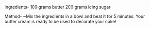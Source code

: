 Ingredients-
100 grams butter
200 grams icing sugar

Method-
~Mix the ingredients in a bowl and beat it for 5 minutes.
                    Your butter cream is ready to be used to decorate your cake!